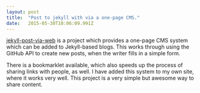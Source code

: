 ```yaml
---
layout: post 
title:  "Post to jekyll with via a one-page CMS." 
date:   2015-05-30T10:06:09.991Z 
---
```


[jekyll-post-via-web](https://github.com/vrypan/jekyll-post-via-web) is a project which provides a one-page CMS system which can be added to Jekyll-based blogs. This works through using the GitHub API to create new posts, when the writer fills in a simple form.

There is a bookmarklet available, which also speeds up the process of sharing links with people, as well. I have added this system to my own site, where it works very well. This project is a very simple but awesome way to share content.